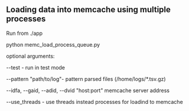 ## Loading data into memcache using multiple processes
Run from ./app

python memc_load_process_queue.py


optional arguments:

--test - run in test mode

--pattern "path/to/log"- pattern parsed files (/home/logs/*.tsv.gz)

--idfa, --gaid, --adid, --dvid "host:port" memcache server address 

--use_threads - use threads instead processes for loadind to memcache
